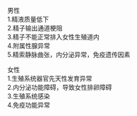 男性  
1.精液质量低下  
2.精子输出通道梗阻  
3.精子不能正常排入女性生殖道内  
4.附属性腺异常  
5.精索静脉曲张，内分泌异常，免疫遗传因素

女性  
1.生殖系统器官先天性发育异常  
2.内分泌功能障碍，导致女性排卵障碍  
3.生殖系统感染  
4.免疫功能异常
